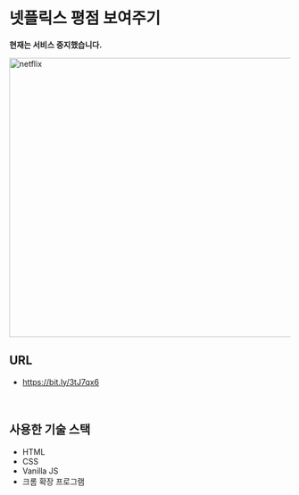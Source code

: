 # 넷플릭스 평점 보여주기

**현재는 서비스 중지했습니다.**

<img src="https://wookshin.github.io/portfolio/imgs/projects/netflix.jpg" width="700px" height="500px" title="netflix"/>

<br/>

## URL
 - https://bit.ly/3tJ7qx6

<br/>

## 사용한 기술 스택

- HTML
- CSS
- Vanilla JS
- 크롬 확장 프로그램 









